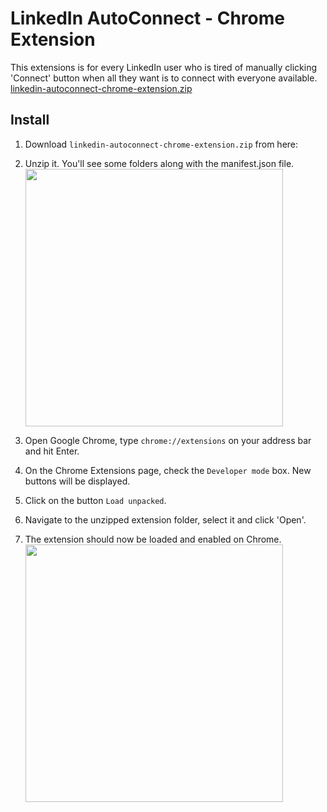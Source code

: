 # LinkedIn AutoConnect - Chrome Extension

This extensions is for every LinkedIn user who is tired of manually clicking 'Connect' button when all they want is to connect with everyone available.
[linkedin-autoconnect-chrome-extension.zip](https://github.com/user-attachments/files/17221192/linkedin-autoconnect-chrome-extension.zip)

## Install

1. Download `linkedin-autoconnect-chrome-extension.zip` from here:  
    
2. Unzip it. You'll see some folders along with the manifest.json file.  
    <img width="412" src="https://github.com/felladrin/linkedin-autoconnect-chrome-extension/assets/418083/d51f6ed6-6986-4da6-b046-3e3799282d5a">
3. Open Google Chrome, type `chrome://extensions` on your address bar and hit Enter.
4. On the Chrome Extensions page, check the `Developer mode` box. New buttons will be displayed.
5. Click on the button `Load unpacked`.
6. Navigate to the unzipped extension folder, select it and click 'Open'.
7. The extension should now be loaded and enabled on Chrome.  
    <img width="412" src="https://github.com/felladrin/linkedin-autoconnect-chrome-extension/assets/418083/88ce0669-2fd0-4b1c-9f7b-c16cab3efe8a">

